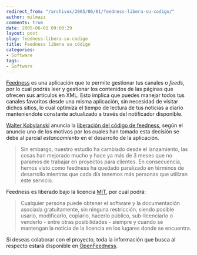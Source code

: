 ```yaml
---
redirect_from: "/archivos/2005/06/01/feedness-libera-su-codigo/"
author: milmazz
comments: true
date: 2005-06-01 09:00:29
layout: post
slug: feedness-libera-su-codigo
title: Feedness libera su código
categories:
- Software
tags:
- Software
---
```


[Feedness](http://www.feedness.com/) es una aplicación que te permite gestionar tus canales o _feeds_, por lo cual podrás leer y gestionar los contenidos de las páginas que ofrecen sus artículos en XML. Esto implica que puedes manejar todos tus canales favoritos desde una misma aplicación, sin necesidad de visitar dichos sitios, lo cual optimiza el tiempo de lectura de tus noticias a diario manteniendote constante actualizado a través del notificador disponible.

[Walter Kobylanski](http://www.htmllife.com/) anuncia la [liberación del código de feedness](http://www.htmllife.com/archivos/liberando_feedness/), según el anuncio uno de los motivos por los cuales han tomado esta decisión se debe al parcial _estancamiento_ en el desarrollo de la aplicación.

> Sin embargo, nuestro estudio ha cambiado desde el lanzamiento, las cosas han mejorado mucho y hace ya más de 3 meses que no paramos de trabajar en proyectos para clientes. En consecuencia, hemos visto como feedness ha quedado paralizado en términos de desarrollo mientras que cada día tenemos más personas que utilizan este servicio.

Feedness es liberado bajo la licencia [MIT](http://opensource.org/licenses/mit-license.php), por cual podrá:

> Cualquier persona puede obtener el software y la documentación asociada gratuitamente, sin ninguna restricción, siendo posible usarlo, modificarlo, copiarlo, hacerlo público, sub-licenciarlo o venderlo - entre otras posibilidades - siempre y cuando se mantengan la noticia de la licencia en los lugares donde se encuentra.

Si deseas colaborar con el proyecto, toda la información que busca al respecto estará disponible en [OpenFeedness](open.feedness.com).
